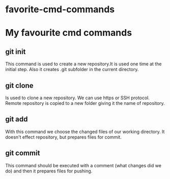 # favorite-cmd-commands

<h1>My favourite cmd commands</h2>

<h2>git init</h2>
<p>This command is used to create a new repository.It is used one time at the initial step. Also it creates .git subfolder in the current directory.</p>

<h2>git clone <repo url></h2>
<p>Is used to clone a new repository. We can use https or SSH protocol. Remote repository is copied to a new folder giving it the name of repository.</p>

<h2>git add</h2>
<p>With this command we choose the changed files of our working directory. It doesn't effect repository, but prepares files for commit.</p>

<h2>git commit</h2>
<p>This command should be executed with a comment (what changes did we do) and then it prepares files for pushing.</p>
